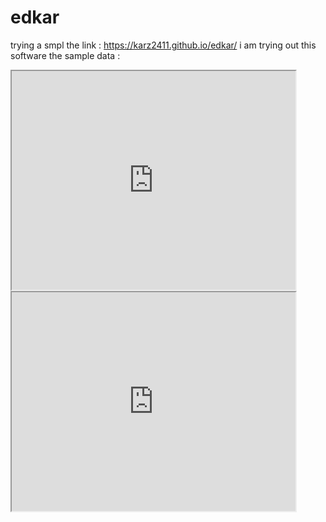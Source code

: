 # edkar
trying a smpl
the link : https://karz2411.github.io/edkar/
i am trying out this software
the sample data : 
<iframe src="https://docs.google.com/spreadsheets/d/1enYc10ygbOka5nVNNseX4YDInbS07qVhy0uLose6JGw/pubhtml?widget=true&amp;headers=false"width="90%" height="350"></iframe>
<iframe src="https://karz2411.github.io/karzleafmap/" width="90%" height="350"></iframe>

